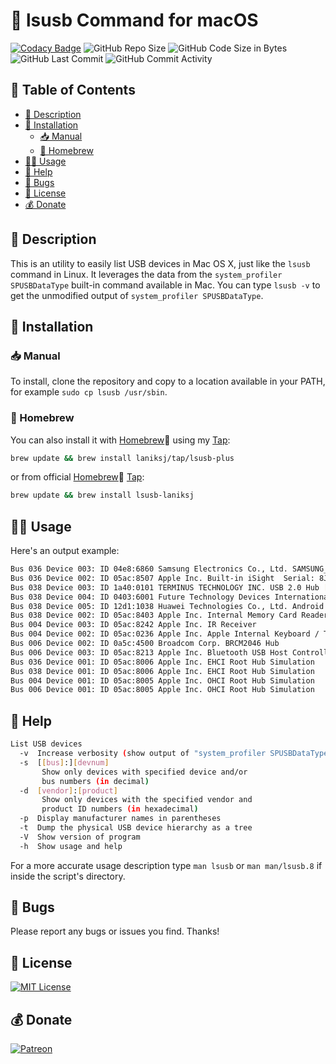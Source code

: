 # 🐧 lsusb Command for macOS

[![Codacy Badge](https://app.codacy.com/project/badge/Grade/f56c0620f67f464983aa51019d558027)](https://app.codacy.com/gh/LanikSJ/lsusb/dashboard?utm_source=gh&utm_medium=referral&utm_content=&utm_campaign=Badge_grade)
![GitHub Repo Size](https://img.shields.io/github/repo-size/laniksj/lsusb)
![GitHub Code Size in Bytes](https://img.shields.io/github/languages/code-size/laniksj/lsusb)
![GitHub Last Commit](https://img.shields.io/github/last-commit/laniksj/lsusb)
![GitHub Commit Activity](https://img.shields.io/github/commit-activity/m/laniksj/lsusb)

## 📑 Table of Contents

- [📝 Description](#-description)
- [💾 Installation](#-installation)
  - [📥 Manual](#-manual)
  - [🍻 Homebrew](#-homebrew)
- [🧑‍💻 Usage](#-usage)
- [🙋 Help](#-help)
- [🐛 Bugs](#-bugs)
- [📄 License](#-license)
- [💰 Donate](#-donate)

## 📝 Description

This is an utility to easily list USB devices in Mac OS X, just like the `lsusb` command in Linux. It leverages the data from the `system_profiler SPUSBDataType` built-in command available in Mac. You can type `lsusb -v` to get the unmodified output of `system_profiler SPUSBDataType`.

## 💾 Installation

### 📥 Manual

To install, clone the repository and copy to a location available in your PATH, for example `sudo cp lsusb /usr/sbin`.

### 🍻 Homebrew

You can also install it with [Homebrew](http://brew.sh)🍻 using my [Tap](https://github.com/LanikSJ/homebrew-tap):

```bash
brew update && brew install laniksj/tap/lsusb-plus
```

or from official [Homebrew](http://brew.sh)🍻 [Tap](https://github.com/Homebrew/homebrew-core):

```bash
brew update && brew install lsusb-laniksj
```

## 🧑‍💻 Usage

Here's an output example:

```bash
Bus 036 Device 003: ID 04e8:6860 Samsung Electronics Co., Ltd. SAMSUNG_Android  Serial: 323062d3f6738057
Bus 036 Device 002: ID 05ac:8507 Apple Inc. Built-in iSight  Serial: 8J97P2KF16V13A00
Bus 038 Device 003: ID 1a40:0101 TERMINUS TECHNOLOGY INC. USB 2.0 Hub [MTT]
Bus 038 Device 004: ID 0403:6001 Future Technology Devices International Limited FT232R USB UART  Serial: A601EFG9
Bus 038 Device 005: ID 12d1:1038 Huawei Technologies Co., Ltd. Android Adapter  Serial: 509F2735096D
Bus 038 Device 002: ID 05ac:8403 Apple Inc. Internal Memory Card Reader  Serial: 000000009833
Bus 004 Device 003: ID 05ac:8242 Apple Inc. IR Receiver
Bus 004 Device 002: ID 05ac:0236 Apple Inc. Apple Internal Keyboard / Trackpad
Bus 006 Device 002: ID 0a5c:4500 Broadcom Corp. BRCM2046 Hub
Bus 006 Device 003: ID 05ac:8213 Apple Inc. Bluetooth USB Host Controller  Serial: 002608CCAC6F
Bus 036 Device 001: ID 05ac:8006 Apple Inc. EHCI Root Hub Simulation
Bus 038 Device 001: ID 05ac:8006 Apple Inc. EHCI Root Hub Simulation
Bus 004 Device 001: ID 05ac:8005 Apple Inc. OHCI Root Hub Simulation
Bus 006 Device 001: ID 05ac:8005 Apple Inc. OHCI Root Hub Simulation
```

## 🙋 Help

```bash
List USB devices
  -v  Increase verbosity (show output of "system_profiler SPUSBDataType")
  -s  [[bus]:][devnum]
       Show only devices with specified device and/or
       bus numbers (in decimal)
  -d  [vendor]:[product]
       Show only devices with the specified vendor and
       product ID numbers (in hexadecimal)
  -p  Display manufacturer names in parentheses
  -t  Dump the physical USB device hierarchy as a tree
  -V  Show version of program
  -h  Show usage and help
```

For a more accurate usage description type `man lsusb` or `man man/lsusb.8` if inside the script's directory.

## 🐛 Bugs

Please report any bugs or issues you find. Thanks!

## 📄 License

[![MIT License](https://img.shields.io/badge/license-MIT-blue)](https://en.wikipedia.org/wiki/MIT_License)

## 💰 Donate

[![Patreon](https://img.shields.io/badge/patreon-donate-blue.svg)](https://www.patreon.com/laniksj/overview)
